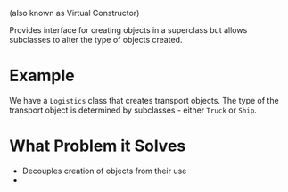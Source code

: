 (also known as Virtual Constructor)

Provides interface for creating objects in a superclass but allows subclasses to alter the type of objects created.

# Example
We have a `Logistics` class that creates transport objects. The type of the transport object is determined by subclasses - either `Truck` or `Ship`.

# What Problem it Solves
- Decouples creation of objects from their use
- 
